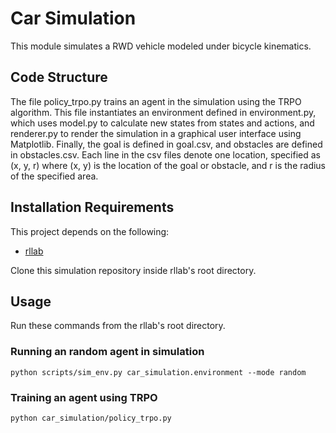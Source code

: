 # Car Simulation

This module simulates a RWD vehicle modeled under bicycle kinematics.

## Code Structure

The file policy_trpo.py trains an agent in the simulation using the TRPO algorithm. This file instantiates an environment defined in environment.py, which uses model.py to calculate new states from states and actions, and renderer.py to render the simulation in a graphical user interface using Matplotlib. Finally, the goal is defined in goal.csv, and obstacles are defined in obstacles.csv. Each line in the csv files denote one location, specified as (x, y, r) where (x, y) is the location of the goal or obstacle, and r is the radius of the specified area.

## Installation Requirements

This project depends on the following:

* [rllab](https://github.com/rll/rllab)

Clone this simulation repository inside rllab's root directory.

## Usage

Run these commands from the rllab's root directory.

### Running an random agent in simulation

```
python scripts/sim_env.py car_simulation.environment --mode random
```

### Training an agent using TRPO

```
python car_simulation/policy_trpo.py
```
